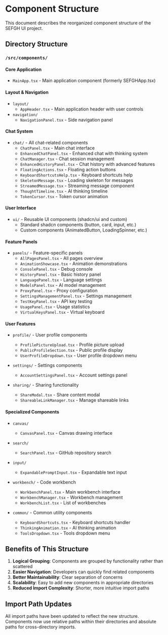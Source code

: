 # Component Structure

This document describes the reorganized component structure of the SEFGH UI project.

## Directory Structure

### `/src/components/`

#### Core Application
- `MainApp.tsx` - Main application component (formerly SEFGHApp.tsx)

#### Layout & Navigation
- `layout/`
  - `AppHeader.tsx` - Main application header with user controls
- `navigation/`
  - `NavigationPanel.tsx` - Side navigation panel

#### Chat System
- `chat/` - All chat-related components
  - `ChatPanel.tsx` - Main chat interface
  - `EnhancedChatPanel.tsx` - Enhanced chat with thinking system
  - `ChatManager.tsx` - Chat session management
  - `EnhancedHistoryPanel.tsx` - Chat history with advanced features
  - `FloatingActions.tsx` - Floating action buttons
  - `KeyboardShortcutsHelp.tsx` - Keyboard shortcuts help
  - `SkeletonMessage.tsx` - Loading skeleton for messages
  - `StreamedMessage.tsx` - Streaming message component
  - `ThoughtTimeline.tsx` - AI thinking timeline
  - `TokenCursor.tsx` - Token cursor animation

#### User Interface
- `ui/` - Reusable UI components (shadcn/ui and custom)
  - Standard shadcn components (button, card, input, etc.)
  - Custom components (AnimatedButton, LoadingSpinner, etc.)

#### Feature Panels
- `panels/` - Feature-specific panels
  - `AllPagesPanel.tsx` - All pages overview
  - `AnimationShowcase.tsx` - Animation demonstrations
  - `ConsolePanel.tsx` - Debug console
  - `HistoryPanel.tsx` - Basic history panel
  - `LanguagePanel.tsx` - Language settings
  - `ModelsPanel.tsx` - AI model management
  - `ProxyPanel.tsx` - Proxy configuration
  - `SettingsManagementPanel.tsx` - Settings management
  - `TestKeyPanel.tsx` - API key testing
  - `UsagePanel.tsx` - Usage statistics
  - `VirtualKeysPanel.tsx` - Virtual keyboard

#### User Features
- `profile/` - User profile components
  - `ProfilePictureUpload.tsx` - Profile picture upload
  - `PublicProfileSection.tsx` - Public profile display
  - `UserProfileDropdown.tsx` - User profile dropdown menu

- `settings/` - Settings components
  - `AccountSettingsPanel.tsx` - Account settings panel

- `sharing/` - Sharing functionality
  - `ShareModal.tsx` - Share content modal
  - `ShareableLinkManager.tsx` - Manage shareable links

#### Specialized Components
- `canvas/`
  - `CanvasPanel.tsx` - Canvas drawing interface

- `search/`
  - `SearchPanel.tsx` - GitHub repository search

- `input/`
  - `ExpandablePromptInput.tsx` - Expandable text input

- `workbench/` - Code workbench
  - `WorkbenchPanel.tsx` - Main workbench interface
  - `WorkbenchManager.tsx` - Workbench management
  - `WorkbenchList.tsx` - List of workbenches

- `common/` - Common utility components
  - `KeyboardShortcuts.tsx` - Keyboard shortcuts handler
  - `ThinkingAnimation.tsx` - AI thinking animation
  - `ToolsDropdown.tsx` - Tools dropdown menu

## Benefits of This Structure

1. **Logical Grouping**: Components are grouped by functionality rather than scattered
2. **Easier Navigation**: Developers can quickly find related components
3. **Better Maintainability**: Clear separation of concerns
4. **Scalability**: Easy to add new components in appropriate directories
5. **Reduced Import Complexity**: Shorter, more intuitive import paths

## Import Path Updates

All import paths have been updated to reflect the new structure. Components now use relative paths within their directories and absolute paths for cross-directory imports.